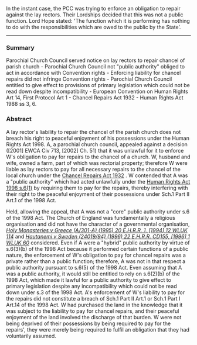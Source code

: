 In the instant case, the PCC was trying to enforce an obligation to repair against the lay rectors. Their Lordships decided that this was not a public function. Lord Hope stated: 'The function which it is performing has nothing to do with the responsibilities which are owed to the public by the State’.

---

### Summary

Parochial Church Council served notice on lay rectors to repair chancel of parish church - Parochial Church Council not "public authority" obliged to act in accordance with Convention rights - Enforcing liability for chancel repairs did not infringe Convention rights - Parochial Church Council entitled to give effect to provisions of primary legislation which could not be read down despite incompatibility - European Convention on Human Rights Art 14, First Protocol Art 1 - Chancel Repairs Act 1932 - Human Rights Act 1988 ss 3, 6.

### Abstract

A lay rector's liability to repair the chancel of the parish church does not breach his right to peaceful enjoyment of his possessions under the Human Rights Act 1998. A, a parochial church council, appealed against a decision ([2001] EWCA Civ 713, [2002] Ch. 51) that it was unlawful for it to enforce W's obligation to pay for repairs to the chancel of a church. W, husband and wife, owned a farm, part of which was rectorial property; therefore W were liable as lay rectors to pay for all necessary repairs to the chancel of the local church under the [Chancel Repairs Act 1932](https://uk.westlaw.com/Document/I60C12570E42311DAA7CF8F68F6EE57AB/View/FullText.html?originationContext=document&transitionType=DocumentItem&ppcid=5ef1b05029ab48ffb99172f8d651c482&contextData=(sc.Default)) . W contended that A was a "public authority" which had acted unlawfully under the [Human Rights Act 1998 s.6(1)](https://uk.westlaw.com/Document/I2B278DA1E45011DA8D70A0E70A78ED65/View/FullText.html?originationContext=document&transitionType=DocumentItem&ppcid=5ef1b05029ab48ffb99172f8d651c482&contextData=(sc.Default)) by requiring them to pay for the repairs, thereby interfering with their right to the peaceful enjoyment of their possessions under Sch.1 Part II Art.1 of the 1998 Act.

Held, allowing the appeal, that A was not a "core" public authority under s.6 of the 1998 Act. The Church of England was fundamentally a religious organisation and did not have the character of a governmental organisation, _[Holy Monasteries v Greece (A/301-A) (1995) 20 E.H.R.R. 1, [1994] 12 WLUK 114](https://uk.westlaw.com/Document/IC314F900E42711DA8FC2A0F0355337E9/View/FullText.html?originationContext=document&transitionType=DocumentItem&ppcid=5ef1b05029ab48ffb99172f8d651c482&contextData=(sc.Default))_ and _[Hautanemi v Sweden (24019/94) (1996) 22 E.H.R.R. CD155, [1996] 1 WLUK 60](https://uk.westlaw.com/Document/IBB707DA0E42711DA8FC2A0F0355337E9/View/FullText.html?originationContext=document&transitionType=DocumentItem&ppcid=5ef1b05029ab48ffb99172f8d651c482&contextData=(sc.Default))_ considered. Even if A were a "hybrid" public authority by virtue of s.6(3)(b) of the 1998 Act because it performed certain functions of a public nature, the enforcement of W's obligation to pay for chancel repairs was a private rather than a public function; therefore, A was not in that respect a public authority pursuant to s.6(5) of the 1998 Act. Even assuming that A was a public authority, it would still be entitled to rely on s.6(2)(b) of the 1998 Act, which made it lawful for a public authority to give effect to primary legislation despite any incompatibility which could not be read down under s.3 of the 1998 Act. A's enforcement of W's liability to pay for the repairs did not constitute a breach of Sch.1 Part II Art.1 or Sch.1 Part I Art.14 of the 1998 Act. W had purchased the land in the knowledge that it was subject to the liability to pay for chancel repairs, and their peaceful enjoyment of the land involved the discharge of that burden. W were not being deprived of their possessions by being required to pay for the repairs', they were merely being required to fulfil an obligation that they had voluntarily assumed.